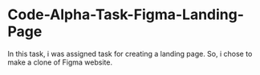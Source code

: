 # Code-Alpha-Task-Figma-Landing-Page
In this task, i was assigned task for creating a landing page. So, i chose to make a clone of Figma website. 

